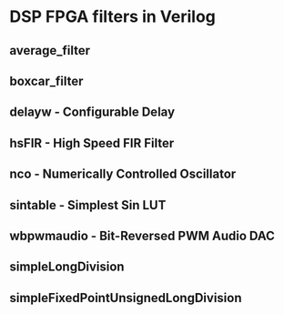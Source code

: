 # DSP FPGA filters in Verilog

## average_filter

## boxcar_filter

## delayw - Configurable Delay

## hsFIR - High Speed FIR Filter

## nco - Numerically Controlled Oscillator

## sintable - Simplest Sin LUT

## wbpwmaudio - Bit-Reversed PWM Audio DAC

## simpleLongDivision

## simpleFixedPointUnsignedLongDivision